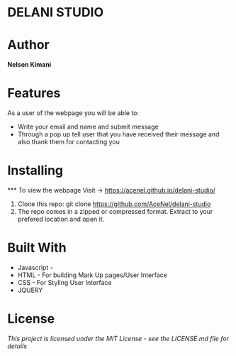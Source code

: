 # DELANI STUDIO

# Author
**Nelson Kimani**

# Features
As a user of the webpage you will be able to:

* Write your email and name and submit message
* Through a pop up tell user that you have received their message and also thank them for contacting you

# Installing
*** To view the webpage Visit -> https://acenel.github.io/delani-studio/

1. Clone this repo: git clone https://github.com/AceNel/delani-studio
2. The repo comes in a zipped or compressed format. Extract to your prefered location and open it.


# Built With
* Javascript -
* HTML - For building Mark Up pages/User Interface
* CSS - For Styling User Interface
* JQUERY

# License
*This project is licensed under the MIT License - see the LICENSE.md file for details*
